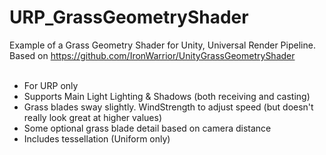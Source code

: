# URP_GrassGeometryShader
Example of a Grass Geometry Shader for Unity, Universal Render Pipeline. </br>
Based on https://github.com/IronWarrior/UnityGrassGeometryShader</br>
</br>

- For URP only
- Supports Main Light Lighting & Shadows (both receiving and casting)
- Grass blades sway slightly. WindStrength to adjust speed (but doesn't really look great at higher values)
- Some optional grass blade detail based on camera distance
- Includes tessellation (Uniform only)
